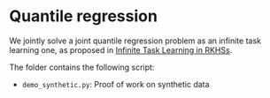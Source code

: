 Quantile regression
================

We jointly solve a joint quantile regression problem as an infinite task learning one, as proposed in [Infinite Task Learning in RKHSs](https://allambert.github.io/files/pdf/paper_ITL.pdf).

The folder contains the following script:

- `demo_synthetic.py`: Proof of work on synthetic data
